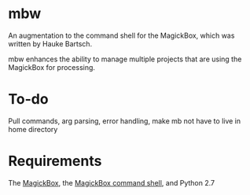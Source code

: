 # mbw
An augmentation to the command shell for the MagickBox, which was written by Hauke Bartsch.
  
mbw enhances the ability to manage multiple projects that are using the MagickBox for processing.

# To-do
Pull commands, arg parsing, error handling, make mb not have to live in home directory

# Requirements
The [MagickBox](https://github.com/HaukeBartsch/MagickBox), the [MagickBox command shell](https://github.com/HaukeBartsch/mb), and Python 2.7
